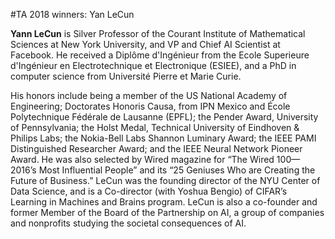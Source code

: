 #TA 2018 winners: Yan LeCun

**Yann LeCun** is Silver Professor of the Courant Institute of Mathematical Sciences at New York University, and VP and Chief AI Scientist at Facebook. He received a Diplôme d'Ingénieur from the Ecole Superieure d'Ingénieur en Electrotechnique et Electronique (ESIEE), and a PhD in computer science from Université Pierre et Marie Curie.

His honors include being a member of the US National Academy of Engineering; Doctorates Honoris Causa, from IPN Mexico and École Polytechnique Fédérale de Lausanne (EPFL); the Pender Award, University of Pennsylvania; the Holst Medal, Technical University of Eindhoven & Philips Labs; the Nokia-Bell Labs Shannon Luminary Award; the IEEE PAMI Distinguished Researcher Award; and the IEEE Neural Network Pioneer Award. He was also selected by Wired magazine for “The Wired 100—2016’s Most Influential People” and its “25 Geniuses Who are Creating the Future of Business.” LeCun was the founding director of the NYU Center of Data Science, and is a Co-director (with Yoshua Bengio) of CIFAR’s Learning in Machines and Brains program. LeCun is also a co-founder and former Member of the Board of the Partnership on AI, a group of companies and nonprofits studying the societal consequences of AI.
